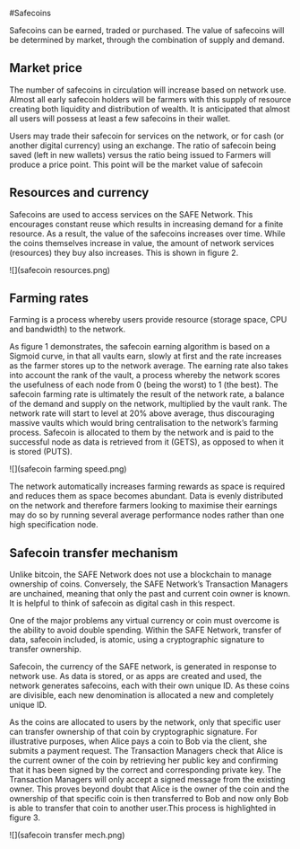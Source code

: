 #Safecoins

Safecoins can be earned, traded or purchased. The value of safecoins will be determined by market, through the combination of supply and demand. 

## Market price
The number of safecoins in circulation will increase based on network use. Almost all early safecoin holders will be farmers with this supply of resource creating both liquidity
and distribution of wealth. It is anticipated that almost all users will possess at least a few safecoins in their wallet. 

Users may trade their safecoin for services on the network, or for cash (or another digital currency) using an exchange.
The ratio of safecoin being saved (left in new wallets) versus the ratio being issued to Farmers will produce a price point. This point will be the market value of safecoin

## Resources and currency

Safecoins are used to access services on the SAFE Network. This encourages constant reuse which results in increasing demand for a finite resource. As a result, the value of the safecoins increases over time. While the coins themselves increase in value, the amount of network services (resources) they buy also increases. This is shown in figure 2.

![](safecoin resources.png)

## Farming rates 

Farming is a process whereby users provide resource
(storage space, CPU and bandwidth) to the network.

As figure 1 demonstrates, the safecoin earning algorithm is based on a Sigmoid curve,
in that all vaults earn, slowly at first and the rate
increases as the farmer stores up to the network
average. The earning rate also takes into account
the rank of the vault, a process whereby the network
scores the usefulness of each node from 0
(being the worst) to 1 (the best). The safecoin
farming rate is ultimately the result of the network
rate, a balance of the demand and supply
on the network, multiplied by the vault rank.
The network rate will start to level at 20% above
average, thus discouraging massive vaults which
would bring centralisation to the network’s farming
process. Safecoin is allocated to them by the
network and is paid to the successful node as
data is retrieved from it (GETS), as opposed to
when it is stored (PUTS).

![](safecoin farming speed.png)

The network automatically increases farming
rewards as space is required and reduces them
as space becomes abundant. Data is evenly distributed on the network and therefore farmers
looking to maximise their earnings may do so
by running several average performance nodes
rather than one high specification node.

## Safecoin transfer mechanism
Unlike bitcoin, the SAFE Network does not use
a blockchain to manage ownership of coins. Conversely,
the SAFE Network’s Transaction Managers
are unchained, meaning that only the past
and current coin owner is known. It is helpful to
think of safecoin as digital cash in this respect. 

One of the major problems any virtual currency
or coin must overcome is the ability
to avoid double spending. Within the SAFE
Network, transfer of data, safecoin included,
is atomic, using a cryptographic signature to
transfer ownership.

Safecoin, the currency of the SAFE network, is generated in response to network use. As data is stored, or as apps are created and used, the network generates safecoins, each with their own  unique ID. As these coins are divisible, each new denomination is allocated a new and completely unique ID.

As the coins are allocated to users by the network, only that specific user can transfer ownership of that coin by cryptographic signature. For illustrative purposes, when Alice pays a coin to Bob via the client, she submits a payment request. The Transaction Managers check that Alice is the current owner of the coin by retrieving her public key and confirming that it has been signed by the correct and corresponding private key. The Transaction Managers will only accept a signed message from the existing owner. This proves beyond doubt that Alice is the owner of the coin and the ownership of that specific coin is then transferred to Bob and now only Bob is able to transfer that coin to another user.This process is highlighted in figure 3.

![](safecoin transfer mech.png)



